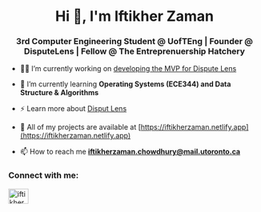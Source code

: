 <h1 align="center">Hi 👋, I'm Iftikher Zaman</h1>
<h3 align="center">3rd Computer Engineering Student @ UofTEng | Founder @ DisputeLens | Fellow @ The Entreprenuership Hatchery</h3>

- 👨‍💻 I’m currently working on [developing the MVP for Dispute Lens](https://github.com/IftikherZaman/DisputeLens-Quote-Analysis-MVP)

- 🌱 I’m currently learning **Operating Systems (ECE344) and Data Structure & Algorithms**

- ⚡ Learn more about [Disput Lens](https://disputelens.netlify.app)

- 📝 All of my projects are available at [https://iftikherzaman.netlify.app](https://iftikherzaman.netlify.app)

- 📫 How to reach me **iftikherzaman.chowdhury@mail.utoronto.ca**

<h3 align="left">Connect with me:</h3>
<p align="left">
<a href="https://linkedin.com/in/iftikher zaman" target="blank"><img align="center" src="https://raw.githubusercontent.com/rahuldkjain/github-profile-readme-generator/master/src/images/icons/Social/linked-in-alt.svg" alt="iftikher zaman" height="30" width="40" /></a>
</p>

